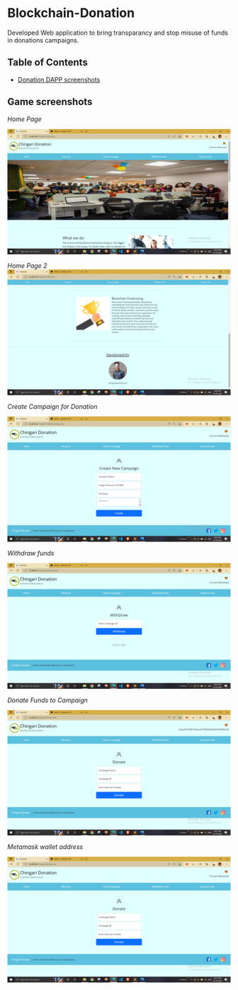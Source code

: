 # Blockchain-Donation
Developed Web application to bring transparancy and stop misuse of funds in donations campaigns.


## Table of Contents
* [Donation DAPP screenshots](#screenshots)


## Game screenshots
*Home Page*

![Home Page](images/ss1.png)


*Home Page 2*
![home page 2](images/ss2.png)

*Create Campaign for Donation*

![create campaign](images/ss3.png)

*Withdraw funds*


![withdraw](images/ss4.png)

*Donate Funds to Campaign*


![donate](images/ss5.png)

*Metamask wallet address*

![Metamask wallet](images/ss6.png)

